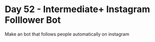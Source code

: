# Day 52 - Intermediate+ Instagram Folllower Bot

Make an bot that follows people automatically on instagram
